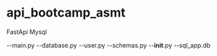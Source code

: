 # api_bootcamp_asmt

FastApi
Mysql

--main.py
--database.py
--user.py
--schemas.py
--__init__.py
--sql_app.db


